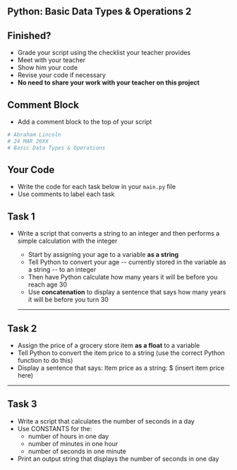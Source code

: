 ## Python: Basic Data Types & Operations 2

## Finished?

- Grade your script using the checklist your teacher provides
- Meet with your teacher
- Show him your code
- Revise your code if necessary
- **No need to share your work with your teacher on this project**

## Comment Block

- Add a comment block to the top of your script
```python
# Abraham Lincoln
# 24 MAR 20XX
# Basic Data Types & Operations
```

## Your Code

- Write the code for each task below in your `main.py` file
- Use comments to label each task
  
## Task 1

- Write a script that converts a string to an integer and then performs a simple calculation with the integer
  - Start by assigning your age to a variable **as a string**
  - Tell Python to convert your age -- currently stored in the variable as a string -- to an integer
  - Then have Python calculate how many years it will be before you reach age 30
  - Use **concatenation** to display a sentence that says how many years it will be before you turn 30

  ---

## Task 2

- Assign the price of a grocery store item **as a float** to a variable 
- Tell Python to convert the item price to a string (use the correct Python function to do this)
- Display a sentence that says: Item price as a string: $ (insert item price here)

---

## Task 3

- Write a script that calculates the number of seconds in a day
- Use CONSTANTS for the:
    - number of hours in one day
    - number of minutes in one hour
    - number of seconds in one minute
- Print an output string that displays the number of seconds in one day

